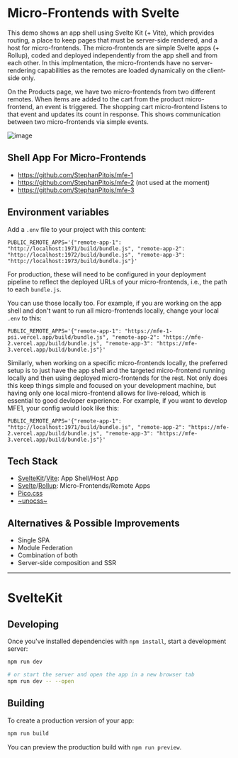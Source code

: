 # Micro-Frontends with Svelte

This demo shows an app shell using Svelte Kit (+ Vite), which provides routing, a place to keep pages that must be server-side rendered, and a host
for micro-frontends. The micro-frontends are simple Svelte apps (+ Rollup), coded and deployed independently from the app shell and from each other. 
In this implmentation, the micro-frontends have no server-rendering capabilities as the remotes are loaded dynamically on the client-side only.

On the Products page, we have two micro-frontends from two different remotes. When items are added to the cart from the product micro-frontend,
an event is triggered. The shopping cart micro-frontend listens to that event and updates its count in response. 
This shows communication between two micro-frontends via simple events.

![image](https://user-images.githubusercontent.com/1167497/216837563-da995cb4-65e0-42e2-a7c9-b59de8e82966.png)

## Shell App For Micro-Frontends

- https://github.com/StephanPitois/mfe-1
- https://github.com/StephanPitois/mfe-2 (not used at the moment)
- https://github.com/StephanPitois/mfe-3

## Environment variables

Add a `.env` file to your project with this content:

```
PUBLIC_REMOTE_APPS='{"remote-app-1": "http://localhost:1971/build/bundle.js", "remote-app-2": "http://localhost:1972/build/bundle.js", "remote-app-3": "http://localhost:1973/build/bundle.js"}'
```

For production, these will need to be configured in your deployment pipeline
to reflect the deployed URLs of your micro-frontends, i.e., the path to each
`bundle.js`. 

You can use those locally too. For example, if you are working on the app shell and don't want to run all
micro-frontends locally, change your local `.env` to this:

```
PUBLIC_REMOTE_APPS='{"remote-app-1": "https://mfe-1-psi.vercel.app/build/bundle.js", "remote-app-2": "https://mfe-2.vercel.app/build/bundle.js", "remote-app-3": "https://mfe-3.vercel.app/build/bundle.js"}'
```

Similarly, when working on a specific micro-frontends locally, the preferred setup is to just have the app shell and the targeted micro-frontend
running locally and then using deployed micro-frontends for the rest. Not only does this keep things simple and
focused on your development machine, but having only one local micro-frontend allows for live-reload, which is essential
to good devloper experience. For example, if you want to develop MFE1, your config would look like this:

```
PUBLIC_REMOTE_APPS='{"remote-app-1": "http://localhost:1971/build/bundle.js", "remote-app-2": "https://mfe-2.vercel.app/build/bundle.js", "remote-app-3": "https://mfe-3.vercel.app/build/bundle.js"}'
```

## Tech Stack

- [SvelteKit](https://kit.svelte.dev/)/[Vite](https://vitejs.dev/): App Shell/Host App
- [Svelte](https://svelte.dev/)/[Rollup](https://github.com/sveltejs/rollup-plugin-svelte): Micro-Frontends/Remote Apps 
- [Pico.css](https://picocss.com/)
- [~unocss~](https://github.com/unocss/unocss/tree/main/packages/runtime)

## Alternatives & Possible Improvements

- Single SPA
- Module Federation
- Combination of both
- Server-side composition and SSR

---

# SvelteKit

## Developing

Once you've installed dependencies with `npm install`, start a development server:

```bash
npm run dev

# or start the server and open the app in a new browser tab
npm run dev -- --open
```

## Building

To create a production version of your app:

```bash
npm run build
```

You can preview the production build with `npm run preview`.
